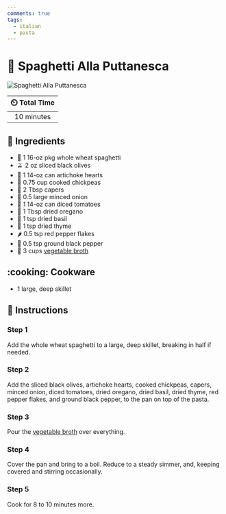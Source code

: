 ```yaml
---
comments: true
tags:
  - italian
  - pasta
---
```

# :spaghetti: Spaghetti Alla Puttanesca

![Spaghetti Alla Puttanesca](../assets/images/spaghetti-alla-puttanesca.jpg)

| :timer_clock: Total Time |
|:-----------------------: |
| 10 minutes |

## :salt: Ingredients

- :spaghetti: 1 16-oz pkg whole wheat spaghetti
- :olive: 2 oz sliced black olives
- :deciduous_tree: 1 14-oz can artichoke hearts
- :falafel: 0.75 cup cooked chickpeas
- :sponge: 2 Tbsp capers
- :onion: 0.5 large minced onion
- :tomato: 1 14-oz can diced tomatoes
- :herb: 1 Tbsp dried oregano
- :herb: 1 tsp dried basil
- :herb: 1 tsp dried thyme
- :hot_pepper: 0.5 tsp red pepper flakes
- :salt: 0.5 tsp ground black pepper
- :stew: 3 cups [vegetable broth][1]

## :cooking: Cookware

- 1 large, deep skillet

## :pencil: Instructions

### Step 1

Add the whole wheat spaghetti to a large, deep skillet, breaking in half if needed.

### Step 2

Add the sliced black olives, artichoke hearts, cooked chickpeas, capers, minced onion, diced tomatoes, dried oregano,
dried basil, dried thyme, red pepper flakes, and ground black pepper, to the pan on top of the pasta.

### Step 3

Pour the [vegetable broth][1] over everything.

### Step 4

Cover the pan and bring to a boil. Reduce to a steady simmer, and, keeping covered and stirring occasionally.

### Step 5

Cook for 8 to 10 minutes more.

[1]: <../ingredients/vegetable-broth.md>
